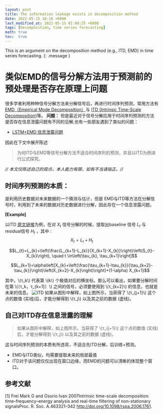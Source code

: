 ```yaml
---
layout: post
title: The information leakage exists in decomposition method
date: 2022-05-15 10:18 +0800
last_modified_at: 2022-05-15 01:08:25 +0800
tags: [Decomposition, time series forecasting]
math: true
toc:  true
---
```

This is an argument on the decomposition method (e.g., ITD, EMD) in time series forecasting.
{: .message }

# 类似EMD的信号分解方法用于预测前的预处理是否存在原理上问题
  
  很多学者利用种种信号分解方法来分解信号后，再进行时间序列预测，常用方法有[EMD（Empirical Mode Decomposition）](https://zhuanlan.zhihu.com/p/40005057)与 [ITD (Intrinsic Time-Scale Decomposition)](https://ww2.mathworks.cn/matlabcentral/fileexchange/69380-intrinsic-time-scale-decomposition-itd?s_tid=srchtitle)等。
 **问题：** 但是最近对于信号分解应用于时间序列预测的方法是否存在信息泄露问题有不同的见解,也有一些朋友遇到了类似的问题：
 - [LSTM+EMD 信息泄露问题](https://www.zhihu.com/question/344152054)
 
因此在下文中展开陈述
 > 为何ITD与EMD等信号分解方法不适合时间序列的预测，并且以ITD为例进行公式探究。

 *// 本文仅陈述自己的观点，本人能力有限，如有不当请指正。//*
## 时间序列预测的本质： 
是利用历史数据对未来数据的一个猜测与估计，但是 EMD与ITD等方法在分解信号时，利用到了未来的数据对历史数据进行分解，因此存在一个信息泄露问题。

**[Example]**

以ITD [原文链接](https://royalsocietypublishing.org/doi/full/10.1098/rspa.2006.1761)为例，在对 $Χ_t$ 信号分解的时候，提取出baseline 信号 $L_t$ 与 residual信号 $H_t$ ，其中 :
$$
X_t =L_t +H_t
$$ 

$$L_{t}=L_{k}+\left(\frac{L_{k+1}-L_{k}}{X_{k+1}-X_{k}}\right)\left(S_{t}-X_{k}\right), \quad t \in\left(\tau_{k}, \tau_{k+1}\right]$$
 
 $$L_{k+1}=\alpha\left[X_{k}+\left(\frac{\tau_{k+1}-\tau_{k}}{\tau_{k+2}-\tau_{k}}\right)\left(X_{k+2}-X_{k}\right)\right]+(1-\alpha) X_{k+1}$$
 
其中，\\\(τ_k\\\) 代表第 \\\(k\\\) 个极值对应的横坐标。那么可以看出，如果要分解时间在第 \\\(（τ_k，τ_{k+1}）\\\) 之间的信号，必须要使用到 \\\(τ_{k+2}\\\) 的信息，也就是未来的信息。
![ITD](https://img-blog.csdnimg.cn/1ae78444e0ff49eaa35c5d36fe0882f8.png?x-oss-process=image/watermark,type_d3F5LXplbmhlaQ,shadow_50,text_Q1NETiBASmFzb25EZWFu,size_13,color_FFFFFF,t_70,g_se,x_16#pic_center)
如果从图形中解释，如上图所示，当获得了 \\\(τ_{j+1}\\\) 这个点的数值 (实线)后，才能分解得到 \\\(τ_j\\\) 以及其之前的数据 (虚线)。

## 自己对ITD存在信息泄露的理解
> 如果从图形中解释，如上图所示，当获得了 \\\(τ_{j+1}\\\) 这个点的数值 (实线)后，才能分解得到 \\\(τ_j\\\) 以及其之前的数据 (虚线)。
> 
这与时间序列预测的本质有所违背，不适合先ITD分解，后训练+预测。
- EMD与ITD类似，均需要提取未来的局部最值
- ITD对于该问题仅仅出现在窗口边缘，而EMD的问题可以清晰的体现整个窗口。

## 参考文献
[1] Frei Mark G and Osorio Ivan 2007Intrinsic time-scale decomposition: time–frequency–energy analysis and real-time filtering of non-stationary signalsProc. R. Soc. A.463321–342 http://doi.org/10.1098/rspa.2006.1761.